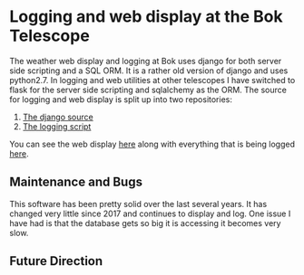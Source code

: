 Logging and web display at the Bok Telescope
============================================
The weather web display and logging at Bok uses django for both server side scripting and a SQL ORM. It is a rather old version of django and uses python2.7. In logging and web utilities at other telescopes I have switched to flask for the server side scripting and sqlalchemy as the ORM.  The source for logging and web display is split up into two repositories:

1. [The django source](https://github.com/so-mops/bok-web-logger)
2. [The logging script](https://github.com/so-mops/bok-logger)

You can see the web display [here](http://bok.as.arizona.edu:42080/bokdev/bokdev/) along with everything that is being logged [here](http://bok.as.arizona.edu:42080/bokdev/bokdev/latest_new.json). 

Maintenance and Bugs
--------------------

This software has been pretty solid over the last several years. It has changed very little since 2017 and continues to display and log. One issue I have had is that the database gets so big it is accessing it becomes very slow. 



Future Direction
-----------------
